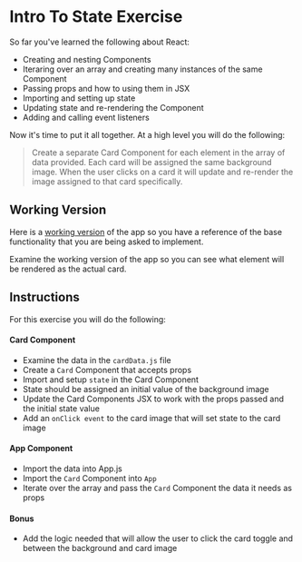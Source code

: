 # Intro To State Exercise

So far you've learned the following about React:

- Creating and nesting Components
- Iteraring over an array and creating many instances of the same Component 
- Passing props and how to using them in JSX
- Importing and setting up state
- Updating state and re-rendering the Component
- Adding and calling event listeners

Now it's time to put it all together. At a high level you will do the following:

> Create a separate Card Component for each element in the array of data provided. Each card will be assigned the same background image.  When the user clicks on a card it will update and re-render the image assigned to that card specifically. 

## Working Version
Here is a [working version](https://codepen.io/jkeohan/live/peZQaz) of the app so you have a reference of the base functionality that you are being asked to implement. 

Examine the working version of the app so you can see what element will be rendered as the actual card.  

## Instructions
For this exercise you will do the following:

#### Card Component
- Examine the data in the `cardData.js` file
- Create a `Card` Component that accepts props 
- Import and setup `state` in the Card Component
- State should be assigned an initial value of the background image
- Update the Card Components JSX to work with the props passed and the initial state value
- Add an `onClick event` to the card image that will set state to the card image

#### App Component
- Import the data into App.js
- Import the `Card` Component into `App`
- Iterate over the array and pass the `Card` Component the data it needs as props

#### Bonus 

- Add the logic needed that will allow the user to click the card toggle and between the background and card image